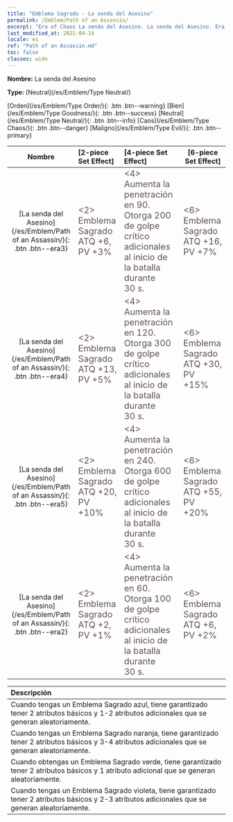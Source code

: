 ```yaml
---
title: "Emblema Sagrado - La senda del Asesino"
permalink: /Emblem/Path of an Assassin/
excerpt: "Era of Chaos La senda del Asesino. La senda del Asesino. Era of Chaos Emblema Sagrado La senda del Asesino. Era of Chaos Neutral La senda del Asesino"
last_modified_at: 2021-04-14
locale: es
ref: "Path of an Assassin.md"
toc: false
classes: wide
---
```


 **Nombre:** La senda del Asesino

 **Type:** [Neutral](/es/Emblem/Type Neutral/)

  [Orden](/es/Emblem/Type Order/){: .btn .btn--warning}   [Bien](/es/Emblem/Type Goodness/){: .btn .btn--success}   [Neutral](/es/Emblem/Type Neutral/){: .btn .btn--info}   [Caos](/es/Emblem/Type Chaos/){: .btn .btn--danger}   [Maligno](/es/Emblem/Type Evil/){: .btn .btn--primary} 

  |  Nombre    | [2-piece Set Effect] | [4-piece Set Effect] | [6-piece Set Effect]  | 
  |:-----------------------:|:-------------------|:-----------------|----------------| 
  | [La senda del Asesino](/es/Emblem/Path of an Assassin/){: .btn .btn--era3} | <span style="color: #645252;font-size:20px">&lt;2&gt; Emblema Sagrado ATQ +6, PV +3%</span> | <span style="color: #645252;font-size:20px">&lt;4&gt; Aumenta la penetración en 90. Otorga 200 de golpe crítico adicionales al inicio de la batalla durante 30 s.</span> | <span style="color: #645252;font-size:20px">&lt;6&gt; Emblema Sagrado ATQ +16, PV +7%</span> | 
  | [La senda del Asesino](/es/Emblem/Path of an Assassin/){: .btn .btn--era4} | <span style="color: #645252;font-size:20px">&lt;2&gt; Emblema Sagrado ATQ +13, PV +5%</span> | <span style="color: #645252;font-size:20px">&lt;4&gt; Aumenta la penetración en 120. Otorga 300 de golpe crítico adicionales al inicio de la batalla durante 30 s.</span> | <span style="color: #645252;font-size:20px">&lt;6&gt; Emblema Sagrado ATQ +30, PV +15%</span> | 
  | [La senda del Asesino](/es/Emblem/Path of an Assassin/){: .btn .btn--era5} | <span style="color: #645252;font-size:20px">&lt;2&gt; Emblema Sagrado ATQ +20, PV +10%</span> | <span style="color: #645252;font-size:20px">&lt;4&gt; Aumenta la penetración en 240. Otorga 600 de golpe crítico adicionales al inicio de la batalla durante 30 s.</span> | <span style="color: #645252;font-size:20px">&lt;6&gt; Emblema Sagrado ATQ +55, PV +20%</span> | 
  | [La senda del Asesino](/es/Emblem/Path of an Assassin/){: .btn .btn--era2} | <span style="color: #645252;font-size:20px">&lt;2&gt; Emblema Sagrado ATQ +2, PV +1%</span> | <span style="color: #645252;font-size:20px">&lt;4&gt; Aumenta la penetración en 60. Otorga 100 de golpe crítico adicionales al inicio de la batalla durante 30 s.</span> | <span style="color: #645252;font-size:20px">&lt;6&gt; Emblema Sagrado ATQ +6, PV +2%</span> | 

  |         Descripción            | 
  |:-------------------------------|
  | Cuando tengas un Emblema Sagrado azul, tiene garantizado tener 2 atributos básicos y 1-2 atributos adicionales que se generan aleatoriamente. |
  | Cuando tengas un Emblema Sagrado naranja, tiene garantizado tener 2 atributos básicos y 3-4 atributos adicionales que se generan aleatoriamente. |
  | Cuando obtengas un Emblema Sagrado verde, tiene garantizado tener 2 atributos básicos y 1 atributo adicional que se generan aleatoriamente. |
  | Cuando tengas un Emblema Sagrado violeta, tiene garantizado tener 2 atributos básicos y 2-3 atributos adicionales que se generan aleatoriamente. |
